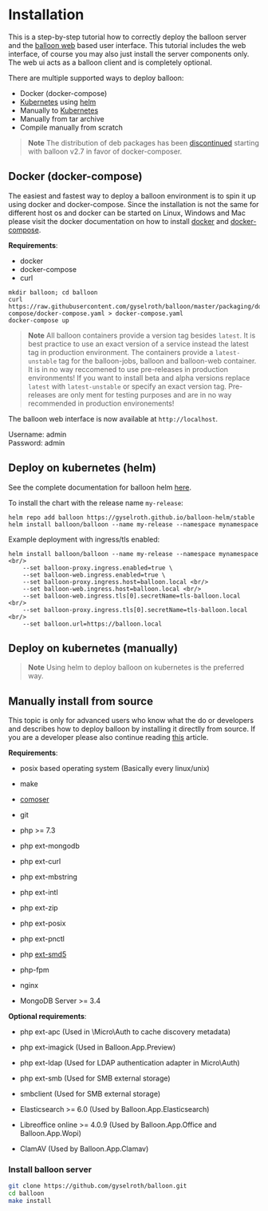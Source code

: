 # Installation

This is a step-by-step tutorial how to correctly deploy the balloon server and the [balloon web](github.com/gyselroth/balloon-client-web) based user interface.
This tutorial includes the web interface, of course you may also just install the server components only. The web ui acts as a balloon client and is completely optional.

There are multiple supported ways to deploy balloon:

* Docker (docker-compose)
* [Kubernetes](https://kubernetes.io/docs/concepts/overview/what-is-kubernetes/) using [helm](https://github.com/gyselroth/balloon-helm)
* Manually to [Kubernetes](https://kubernetes.io/docs/concepts/overview/what-is-kubernetes/)
* Manually from tar archive
* Compile manually from scratch

>**Note** The distribution of deb packages has been [discontinued](https://github.com/gyselroth/balloon/issues/415) starting with balloon v2.7 in favor of docker-composer.

## Docker (docker-compose)

The easiest and fastest way to deploy a balloon environment is to spin it up using docker and docker-compose.
Since the installation is not the same for different host os and docker can be started on Linux, Windows and Mac please visit 
the docker documentation on how to install [docker](https://docs.docker.com/install) and [docker-compose](https://docs.docker.com/compose/install).

**Requirements**:

* docker
* docker-compose
* curl

```
mkdir balloon; cd balloon
curl https://raw.githubusercontent.com/gyselroth/balloon/master/packaging/docker-compose/docker-compose.yaml > docker-compose.yaml
docker-compose up
```

>**Note** All balloon containers provide a version tag besides `latest`. It is best practice to use an exact version of a service instead the latest tag in production environment.
The containers provide a `latest-unstable` tag for the balloon-jobs, balloon and balloon-web container. It is in no way reccomened to use pre-releases in production environments! 
If you want to install beta and alpha versions replace `latest` with `latest-unstable` or specify an exact version tag. Pre-releases are only ment for testing purposes and are in no way recommended in production environements!


The balloon web interface is now available at `http://localhost`.

Username: admin <br/>
Password: admin <br/>

## Deploy on kubernetes (helm)

See the complete documentation for balloon helm [here](https://github.com/gyselroth/balloon-helm).

To install the chart with the release name `my-release`:

```console
helm repo add balloon https://gyselroth.github.io/balloon-helm/stable
helm install balloon/balloon --name my-release --namespace mynamespace
```

Example deployment with ingress/tls enabled:

```console
helm install balloon/balloon --name my-release --namespace mynamespace <br/>
    --set balloon-proxy.ingress.enabled=true \ 
    --set balloon-web.ingress.enabled=true \ 
    --set balloon-proxy.ingress.host=balloon.local <br/>
    --set balloon-web.ingress.host=balloon.local <br/>
    --set balloon-web.ingress.tls[0].secretName=tls-balloon.local <br/>
    --set balloon-proxy.ingress.tls[0].secretName=tls-balloon.local <br/>
    --set balloon.url=https://balloon.local
```

## Deploy on kubernetes (manually)

>**Note** Using helm to deploy balloon on kubernetes is the preferred way.


## Manually install from source

This topic is only for advanced users who know what the do or developers and describes how to deploy balloon by installing it directlly from source.
If you are a developer please also continue reading [this](https://github.com/gyselroth/balloon/blob/master/CONTRIBUTING.md) article.

**Requirements**:

* posix based operating system (Basically every linux/unix)
* make
* [comoser](https://getcomposer.org/download/)
* git
* php >= 7.3
* php ext-mongodb
* php ext-curl
* php ext-mbstring
* php ext-intl
* php ext-zip
* php ext-posix
* php ext-pnctl
* php [ext-smd5](https://github.com/gyselroth/php-serializable-md5)
* php-fpm
* nginx

* MongoDB Server >= 3.4

**Optional requirements**:

* php ext-apc (Used in \Micro\Auth to cache discovery metadata)
* php ext-imagick (Used in Balloon.App.Preview)
* php ext-ldap (Used for LDAP authentication adapter in Micro\Auth)
* php ext-smb (Used for SMB external storage)
* smbclient (Used for SMB external storage)

* Elasticsearch >= 6.0 (Used by Balloon.App.Elasticsearch)
* Libreoffice online >= 4.0.9 (Used by Balloon.App.Office and Balloon.App.Wopi)
* ClamAV (Used by Balloon.App.Clamav)

### Install balloon server
```sh
git clone https://github.com/gyselroth/balloon.git
cd balloon
make install
```
